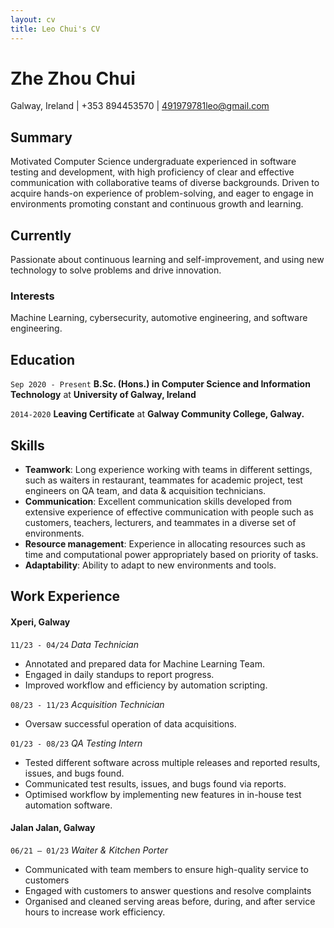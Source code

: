 ```yaml
---
layout: cv
title: Leo Chui's CV
---
```

# Zhe Zhou Chui
Galway, Ireland | +353 894453570 | 491979781leo@gmail.com

<!--
<div id="webaddress">
<a href="isaac@applesdofall.org">isaac@applesdofall.org</a>
| <a href="http://en.wikipedia.org/wiki/Isaac_Newton">My wikipedia page</a>
</div>
-->

## Summary

Motivated Computer Science undergraduate experienced in software testing and development, with high proficiency of clear and effective communication with collaborative teams of diverse backgrounds. Driven to acquire hands-on experience of problem-solving, and eager to engage in environments promoting constant and continuous growth and learning.

## Currently

Passionate about continuous learning and self-improvement, and using new technology to solve problems and drive innovation.


### Interests

Machine Learning, cybersecurity, automotive engineering, and software engineering.


## Education

`Sep 2020 - Present`
**B.Sc. (Hons.) in Computer Science and Information Technology** at __University of Galway, Ireland__

`2014-2020`
**Leaving Certificate** at __Galway Community College, Galway.__


## Skills

- **Teamwork**: Long experience working with teams in different settings, such as waiters in restaurant, teammates for academic project, test engineers on QA team, and data & acquisition technicians.
- **Communication**: Excellent communication skills developed from extensive experience of effective communication with people such as customers, teachers, lecturers, and teammates in a diverse set of environments.
- **Resource management**: Experience in allocating resources such as time and computational power appropriately based on priority of tasks.
- **Adaptability**: Ability to adapt to new environments and tools.


## Work Experience

#### __Xperi__, Galway

`11/23 - 04/24`
*Data Technician*

- Annotated and prepared data for Machine Learning Team.
- Engaged in daily standups to report progress.
- Improved workflow and efficiency by automation scripting.


`08/23 - 11/23`
*Acquisition Technician*

- Oversaw successful operation of data acquisitions.


`01/23 - 08/23`
*QA Testing Intern*

- Tested different software across multiple releases and reported results, issues, and bugs found.
- Communicated test results, issues, and bugs found via reports.
- Optimised workflow by implementing new features in in-house test automation software.

#### __Jalan Jalan__, Galway

`06/21 – 01/23`
 *Waiter & Kitchen Porter*

- Communicated with team members to ensure high-quality service to customers
- Engaged with customers to answer questions and resolve complaints
- Organised and cleaned serving areas before, during, and after service hours to increase work efficiency.


<!-- ### Footer

Last updated: 31/5/2024 -->

